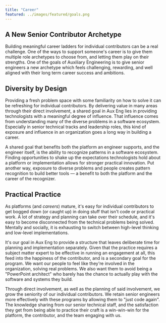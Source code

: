 ```yaml
---
title: "Career"
featured: ../images/featured/goals.png
---
```


## A New Senior Contributor Archetype

Building meaningful career ladders for individual contributors can be a real challenge. One of the ways to support someone's career is to give them multiple role archetypes to choose from, and letting them play on their strengths. One of the goals of Auxiliary Engineering is to give senior engineers a new archetype which feels challenging, rewarding, and well aligned with their long term career success and ambitions.

## Diversity by Design

Providing a fresh problem space with some familiarity on how to solve it can be refreshing for individual contributors. By delivering value in many areas through their direct involvement, a shared goal in Aux Eng lies in providing technologists with a meaningful degree of influence. That influence comes from understanding many of the diverse problems in a software ecosystem. Especially in senior technical tracks and leadership roles, this kind of exposure and influence in an organization goes a long way in building a career.

A shared goal that benefits both the platform an engineer supports, and the engineer itself, is the ability to recognize patterns in a software ecosystem. Finding opportunities to shake up the expectations technologists hold about a platform or implementation allows for stronger practical innovation. Put another way, exposure to diverse problems and people creates pattern recognition to build better tools — a benefit to both the platform and the career of the recognizer.

## Practical Practice

As platforms (and _careers_) mature, it's easy for individual contributors to get bogged down (or caught up) in doing stuff that isn't code or practical work. A lot of strategy and planning can take over their schedule, and it's easy to become disconnected from the technical problems being solved. Mentally and socially, it is exhausting to switch between high-level thinking and low-level implementations.

It's our goal in Aux Eng to provide a structure that leaves deliberate time for planning and implementation separately. Given that the practice requires a subject matter expert to be effective in running an engagement at all, this feed into the happiness of the contributor, and is a secondary goal for the program. We want our people to feel like they're involved in the organization, solving real problems. We also want them to avoid being a "PowerPoint architect" who barely has the chance to actually play with the software and systems they build.

Through direct involvement, as well as the planning of said involvement, we grow the seniority of our individual contributors. We retain senior engineers more effectively with these programs by allowing them to "just code again". The knowledge sharing from our senior technical staff, and the satisfaction they get from being able to practice their craft is a win-win-win for the platform, the contributor, and the team engaging with us.
